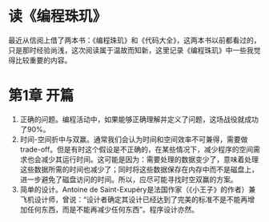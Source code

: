 # 读《编程珠玑》


最近从信阅上借了两本书：《编程珠玑》和《代码大全》，这两本书以前都看过的，只是那时经验尚浅，这次阅读属于温故而知新，这里记录《编程珠玑》中一些我觉得比较重要的内容。

# 第1章 开篇
1. 正确的问题。编程活动中，如果能够正确理解并定义了问题，这场战役就成功了90%。
2. 时间-空间折中与双赢。通常我们会认为时间和空间效率不可兼得，需要做trade-off。但是有时这个假设是不正确的，在某些情况下，减少程序的空间需求也会减少其运行时间。这可能是因为：需要处理的数据变少了，意味着处理这些数据所需的时间也减少了；同时将这些数据保存在内存中而不是磁盘上，进一步避免了磁盘访问的时间。所以，应尽可能寻找时空双赢的方案。
3. 简单的设计。Antoine de Saint-Exupéry是法国作家（《小王子》的作者）兼飞机设计师，曾说：“设计者确定其设计已经达到了完美的标准不是不能再增加任何东西，而是不能再减少任何东西”。程序设计亦然。
